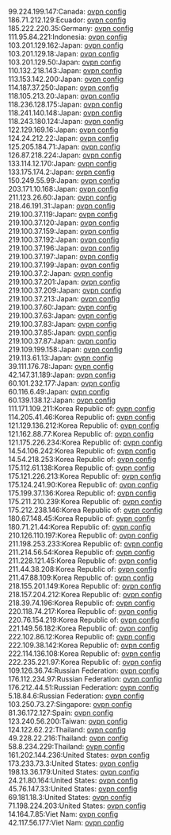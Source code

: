 99.224.199.147:Canada: [ovpn config](vpn/99_224_199_147.ovpn)  
186.71.212.129:Ecuador: [ovpn config](vpn/186_71_212_129.ovpn)  
185.222.220.35:Germany: [ovpn config](vpn/185_222_220_35.ovpn)  
111.95.84.221:Indonesia: [ovpn config](vpn/111_95_84_221.ovpn)  
103.201.129.162:Japan: [ovpn config](vpn/103_201_129_162.ovpn)  
103.201.129.18:Japan: [ovpn config](vpn/103_201_129_18.ovpn)  
103.201.129.50:Japan: [ovpn config](vpn/103_201_129_50.ovpn)  
110.132.218.143:Japan: [ovpn config](vpn/110_132_218_143.ovpn)  
113.153.142.200:Japan: [ovpn config](vpn/113_153_142_200.ovpn)  
114.187.37.250:Japan: [ovpn config](vpn/114_187_37_250.ovpn)  
118.105.213.20:Japan: [ovpn config](vpn/118_105_213_20.ovpn)  
118.236.128.175:Japan: [ovpn config](vpn/118_236_128_175.ovpn)  
118.241.140.148:Japan: [ovpn config](vpn/118_241_140_148.ovpn)  
118.243.180.124:Japan: [ovpn config](vpn/118_243_180_124.ovpn)  
122.129.169.16:Japan: [ovpn config](vpn/122_129_169_16.ovpn)  
124.24.212.22:Japan: [ovpn config](vpn/124_24_212_22.ovpn)  
125.205.184.71:Japan: [ovpn config](vpn/125_205_184_71.ovpn)  
126.87.218.224:Japan: [ovpn config](vpn/126_87_218_224.ovpn)  
133.114.12.170:Japan: [ovpn config](vpn/133_114_12_170.ovpn)  
133.175.174.2:Japan: [ovpn config](vpn/133_175_174_2.ovpn)  
150.249.55.99:Japan: [ovpn config](vpn/150_249_55_99.ovpn)  
203.171.10.168:Japan: [ovpn config](vpn/203_171_10_168.ovpn)  
211.123.26.60:Japan: [ovpn config](vpn/211_123_26_60.ovpn)  
218.46.191.31:Japan: [ovpn config](vpn/218_46_191_31.ovpn)  
219.100.37.119:Japan: [ovpn config](vpn/219_100_37_119.ovpn)  
219.100.37.120:Japan: [ovpn config](vpn/219_100_37_120.ovpn)  
219.100.37.159:Japan: [ovpn config](vpn/219_100_37_159.ovpn)  
219.100.37.192:Japan: [ovpn config](vpn/219_100_37_192.ovpn)  
219.100.37.196:Japan: [ovpn config](vpn/219_100_37_196.ovpn)  
219.100.37.197:Japan: [ovpn config](vpn/219_100_37_197.ovpn)  
219.100.37.199:Japan: [ovpn config](vpn/219_100_37_199.ovpn)  
219.100.37.2:Japan: [ovpn config](vpn/219_100_37_2.ovpn)  
219.100.37.201:Japan: [ovpn config](vpn/219_100_37_201.ovpn)  
219.100.37.209:Japan: [ovpn config](vpn/219_100_37_209.ovpn)  
219.100.37.213:Japan: [ovpn config](vpn/219_100_37_213.ovpn)  
219.100.37.60:Japan: [ovpn config](vpn/219_100_37_60.ovpn)  
219.100.37.63:Japan: [ovpn config](vpn/219_100_37_63.ovpn)  
219.100.37.83:Japan: [ovpn config](vpn/219_100_37_83.ovpn)  
219.100.37.85:Japan: [ovpn config](vpn/219_100_37_85.ovpn)  
219.100.37.87:Japan: [ovpn config](vpn/219_100_37_87.ovpn)  
219.109.199.158:Japan: [ovpn config](vpn/219_109_199_158.ovpn)  
219.113.61.13:Japan: [ovpn config](vpn/219_113_61_13.ovpn)  
39.111.176.78:Japan: [ovpn config](vpn/39_111_176_78.ovpn)  
42.147.31.189:Japan: [ovpn config](vpn/42_147_31_189.ovpn)  
60.101.232.177:Japan: [ovpn config](vpn/60_101_232_177.ovpn)  
60.116.6.49:Japan: [ovpn config](vpn/60_116_6_49.ovpn)  
60.139.138.12:Japan: [ovpn config](vpn/60_139_138_12.ovpn)  
111.171.109.211:Korea Republic of: [ovpn config](vpn/111_171_109_211.ovpn)  
114.205.41.46:Korea Republic of: [ovpn config](vpn/114_205_41_46.ovpn)  
121.129.136.212:Korea Republic of: [ovpn config](vpn/121_129_136_212.ovpn)  
121.162.88.77:Korea Republic of: [ovpn config](vpn/121_162_88_77.ovpn)  
121.175.226.234:Korea Republic of: [ovpn config](vpn/121_175_226_234.ovpn)  
14.54.106.242:Korea Republic of: [ovpn config](vpn/14_54_106_242.ovpn)  
14.54.218.253:Korea Republic of: [ovpn config](vpn/14_54_218_253.ovpn)  
175.112.61.138:Korea Republic of: [ovpn config](vpn/175_112_61_138.ovpn)  
175.121.226.213:Korea Republic of: [ovpn config](vpn/175_121_226_213.ovpn)  
175.124.241.90:Korea Republic of: [ovpn config](vpn/175_124_241_90.ovpn)  
175.199.37.136:Korea Republic of: [ovpn config](vpn/175_199_37_136.ovpn)  
175.211.210.239:Korea Republic of: [ovpn config](vpn/175_211_210_239.ovpn)  
175.212.238.146:Korea Republic of: [ovpn config](vpn/175_212_238_146.ovpn)  
180.67.148.45:Korea Republic of: [ovpn config](vpn/180_67_148_45.ovpn)  
180.71.21.44:Korea Republic of: [ovpn config](vpn/180_71_21_44.ovpn)  
210.126.110.197:Korea Republic of: [ovpn config](vpn/210_126_110_197.ovpn)  
211.198.253.233:Korea Republic of: [ovpn config](vpn/211_198_253_233.ovpn)  
211.214.56.54:Korea Republic of: [ovpn config](vpn/211_214_56_54.ovpn)  
211.228.121.45:Korea Republic of: [ovpn config](vpn/211_228_121_45.ovpn)  
211.44.38.208:Korea Republic of: [ovpn config](vpn/211_44_38_208.ovpn)  
211.47.88.109:Korea Republic of: [ovpn config](vpn/211_47_88_109.ovpn)  
218.155.201.149:Korea Republic of: [ovpn config](vpn/218_155_201_149.ovpn)  
218.157.204.212:Korea Republic of: [ovpn config](vpn/218_157_204_212.ovpn)  
218.39.74.196:Korea Republic of: [ovpn config](vpn/218_39_74_196.ovpn)  
220.118.74.217:Korea Republic of: [ovpn config](vpn/220_118_74_217.ovpn)  
220.76.154.219:Korea Republic of: [ovpn config](vpn/220_76_154_219.ovpn)  
221.149.56.182:Korea Republic of: [ovpn config](vpn/221_149_56_182.ovpn)  
222.102.86.12:Korea Republic of: [ovpn config](vpn/222_102_86_12.ovpn)  
222.109.38.142:Korea Republic of: [ovpn config](vpn/222_109_38_142.ovpn)  
222.114.136.108:Korea Republic of: [ovpn config](vpn/222_114_136_108.ovpn)  
222.235.221.97:Korea Republic of: [ovpn config](vpn/222_235_221_97.ovpn)  
109.126.36.74:Russian Federation: [ovpn config](vpn/109_126_36_74.ovpn)  
176.112.234.97:Russian Federation: [ovpn config](vpn/176_112_234_97.ovpn)  
176.212.44.51:Russian Federation: [ovpn config](vpn/176_212_44_51.ovpn)  
5.18.84.6:Russian Federation: [ovpn config](vpn/5_18_84_6.ovpn)  
103.250.73.27:Singapore: [ovpn config](vpn/103_250_73_27.ovpn)  
81.36.172.127:Spain: [ovpn config](vpn/81_36_172_127.ovpn)  
123.240.56.200:Taiwan: [ovpn config](vpn/123_240_56_200.ovpn)  
124.122.62.22:Thailand: [ovpn config](vpn/124_122_62_22.ovpn)  
49.228.22.216:Thailand: [ovpn config](vpn/49_228_22_216.ovpn)  
58.8.234.229:Thailand: [ovpn config](vpn/58_8_234_229.ovpn)  
161.202.144.236:United States: [ovpn config](vpn/161_202_144_236.ovpn)  
173.233.73.3:United States: [ovpn config](vpn/173_233_73_3.ovpn)  
198.13.36.179:United States: [ovpn config](vpn/198_13_36_179.ovpn)  
24.21.80.164:United States: [ovpn config](vpn/24_21_80_164.ovpn)  
45.76.147.33:United States: [ovpn config](vpn/45_76_147_33.ovpn)  
69.181.18.3:United States: [ovpn config](vpn/69_181_18_3.ovpn)  
71.198.224.203:United States: [ovpn config](vpn/71_198_224_203.ovpn)  
14.164.7.85:Viet Nam: [ovpn config](vpn/14_164_7_85.ovpn)  
42.117.56.177:Viet Nam: [ovpn config](vpn/42_117_56_177.ovpn)  
